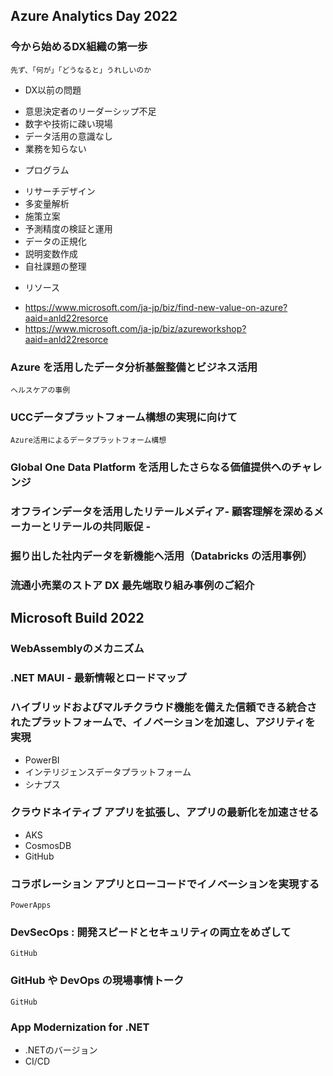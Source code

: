 ## Azure Analytics Day 2022
### 今から始めるDX組織の第一歩
    先ず、「何が」「どうなると」うれしいのか
* DX以前の問題
 + 意思決定者のリーダーシップ不足
 + 数字や技術に疎い現場
 + データ活用の意識なし
 + 業務を知らない
* プログラム
 + リサーチデザイン
 + 多変量解析
 + 施策立案
 + 予測精度の検証と運用
 + データの正規化
 + 説明変数作成
 + 自社課題の整理
* リソース
 + https://www.microsoft.com/ja-jp/biz/find-new-value-on-azure?aaid=anld22resorce
 + https://www.microsoft.com/ja-jp/biz/azureworkshop?aaid=anld22resorce

### Azure を活用したデータ分析基盤整備とビジネス活用
    ヘルスケアの事例

### UCCデータプラットフォーム構想の実現に向けて
    Azure活用によるデータプラットフォーム構想

### Global One Data Platform を活用したさらなる価値提供へのチャレンジ

### オフラインデータを活用した​リテールメディア- 顧客理解を深めるメーカーとリテールの共同販促 -

### 掘り出した社内データを新機能へ活用（Databricks の活用事例）

### 流通小売業のストア DX 最先端取り組み事例のご紹介

## Microsoft Build 2022
### WebAssemblyのメカニズム

### .NET MAUI - 最新情報とロードマップ

### ハイブリッドおよびマルチクラウド機能を備えた信頼できる統合されたプラットフォームで、イノベーションを加速し、アジリティを実現
* PowerBI
* インテリジェンスデータプラットフォーム
* シナプス
### クラウドネイティブ アプリを拡張し、アプリの最新化を加速させる
* AKS
* CosmosDB
* GitHub
### コラボレーション アプリとローコードでイノベーションを実現する
    PowerApps
### DevSecOps : 開発スピードとセキュリティの両立をめざして
    GitHub
### GitHub や DevOps の現場事情トーク
    GitHub
### App Modernization for .NET
* .NETのバージョン
* CI/CD
